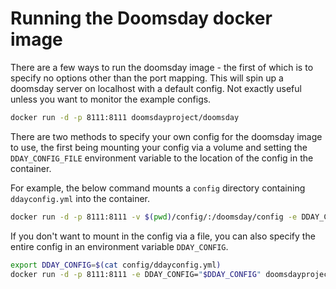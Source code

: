 # Running the Doomsday docker image

There are a few ways to run the doomsday image - the first of which is to specify no options other than the port mapping. This will spin up a doomsday server on localhost with a default config. Not exactly useful unless you want to monitor the example configs.

```bash
docker run -d -p 8111:8111 doomsdayproject/doomsday
```

There are two methods to specify your own config for the doomsday image to use, the first being mounting your config via a volume and setting the `DDAY_CONFIG_FILE` environment variable to the location of the config in the container.

For example, the below command mounts a `config` directory containing `ddayconfig.yml` into the container.

```bash
docker run -d -p 8111:8111 -v $(pwd)/config/:/doomsday/config -e DDAY_CONFIG_FILE=/doomsday/config/ddayconfig.yml doomsdayproject/doomsday
```

If you don't want to mount in the config via a file, you can also specify the entire config in an environment variable `DDAY_CONFIG`.

```bash
export DDAY_CONFIG=$(cat config/ddayconfig.yml)
docker run -d -p 8111:8111 -e DDAY_CONFIG="$DDAY_CONFIG" doomsdayproject/doomsday
```